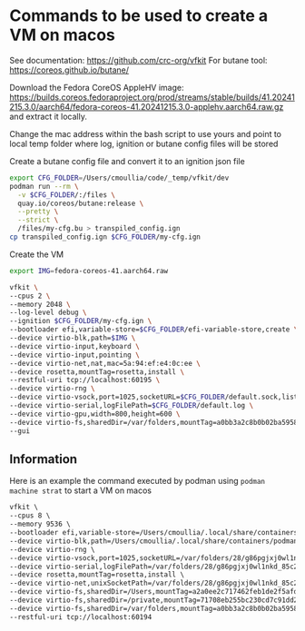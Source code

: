 # Commands to be used to create a VM on macos

See documentation: https://github.com/crc-org/vfkit
For butane tool: https://coreos.github.io/butane/

Download the Fedora CoreOS AppleHV image: https://builds.coreos.fedoraproject.org/prod/streams/stable/builds/41.20241215.3.0/aarch64/fedora-coreos-41.20241215.3.0-applehv.aarch64.raw.gz
and extract it locally.

Change the mac address within the bash script to use yours and point to local temp folder where log, ignition or butane config files will be stored

Create a butane config file and convert it to an ignition json file

```bash
export CFG_FOLDER=/Users/cmoullia/code/_temp/vfkit/dev
podman run --rm \
  -v $CFG_FOLDER/:/files \
  quay.io/coreos/butane:release \
  --pretty \
  --strict \
  /files/my-cfg.bu > transpiled_config.ign
cp transpiled_config.ign $CFG_FOLDER/my-cfg.ign  
```

Create the VM
```bash
export IMG=fedora-coreos-41.aarch64.raw

vfkit \
--cpus 2 \
--memory 2048 \
--log-level debug \
--ignition $CFG_FOLDER/my-cfg.ign \
--bootloader efi,variable-store=$CFG_FOLDER/efi-variable-store,create \
--device virtio-blk,path=$IMG \
--device virtio-input,keyboard \
--device virtio-input,pointing \
--device virtio-net,nat,mac=5a:94:ef:e4:0c:ee \
--device rosetta,mountTag=rosetta,install \
--restful-uri tcp://localhost:60195 \
--device virtio-rng \
--device virtio-vsock,port=1025,socketURL=$CFG_FOLDER/default.sock,listen \
--device virtio-serial,logFilePath=$CFG_FOLDER/default.log \
--device virtio-gpu,width=800,height=600 \
--device virtio-fs,sharedDir=/var/folders,mountTag=a0bb3a2c8b0b02ba5958b0576f0d6530e104 \
--gui
```

## Information 

Here is an example the command executed by podman using `podman machine strat` to start a VM on macos
```txt
vfkit \
--cpus 8 \
--memory 9536 \
--bootloader efi,variable-store=/Users/cmoullia/.local/share/containers/podman/machine/applehv/efi-bl-podman-machine-default,create \
--device virtio-blk,path=/Users/cmoullia/.local/share/containers/podman/machine/applehv/podman-machine-default-arm64.raw \
--device virtio-rng \
--device virtio-vsock,port=1025,socketURL=/var/folders/28/g86pgjxj0wl1nkd_85c2krjw0000gn/T/podman/podman-machine-default.sock,listen \
--device virtio-serial,logFilePath=/var/folders/28/g86pgjxj0wl1nkd_85c2krjw0000gn/T/podman/podman-machine-default.log \
--device rosetta,mountTag=rosetta,install \
--device virtio-net,unixSocketPath=/var/folders/28/g86pgjxj0wl1nkd_85c2krjw0000gn/T/podman/podman-machine-default-gvproxy.sock,mac=5a:94:ef:e4:0c:ee \
--device virtio-fs,sharedDir=/Users,mountTag=a2a0ee2c717462feb1de2f5afd59de5fd2d8 \
--device virtio-fs,sharedDir=/private,mountTag=71708eb255bc230cd7c91dd26f7667a7b938 \
--device virtio-fs,sharedDir=/var/folders,mountTag=a0bb3a2c8b0b02ba5958b0576f0d6530e104 \
--restful-uri tcp://localhost:60194
```